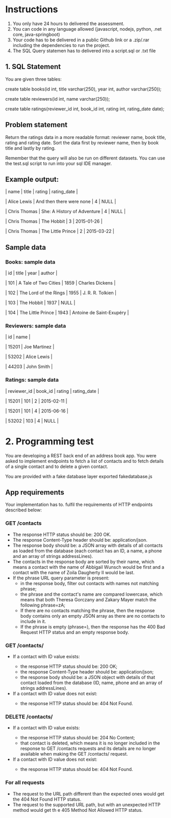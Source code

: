 # Instructions

1. You only have 24 hours to delivered the assessment.
2. You can code in any language allowed (javascript, nodejs, python, .net core, java-springboot)
3. Your code has to be delivered in a public Github link or a .zip/.rar including the dependencies to run the project.
4. The SQL Query statemen has to delivered into a script.sql or .txt file

## 1. SQL Statement

You are given three tables:

create table books(id int, title varchar(250), year int, author varchar(250));

create table reviewers(id int, name varchar(250));

create table ratings(reviewer_id int, book_id int, rating int, rating_date date);

## Problem statement

Return the ratings data in a more readable format: reviewer name, book title, rating and rating date. Sort the data first by reviewer name, then by book title and lastly by rating.

Remember that the query will also be run on different datasets. You can use the test.sql script to run into your sql IDE manager.

## Example output:

| name | title | rating | rating_date |

| Alice Lewis | And then there were none | 4 | NULL |

| Chris Thomas | She: A History of Adventure | 4 | NULL |

| Chris Thomas | The Hobbit | 3 | 2015-01-26 |

| Chris Thomas | The Little Prince | 2 | 2015-03-22 |

## Sample data
### Books: sample data

| id | title | year | author |

| 101 | A Tale of Two Cities | 1859 | Charles Dickens |

| 102 | The Lord of the Rings | 1955 | J. R. R. Tolkien |

| 103 | The Hobbit | 1937 | NULL |

| 104 | The Little Prince | 1943 | Antoine de Saint-Exupéry |

### Reviewers: sample data

| id | name |

| 15201 | Joe Martinez |

| 53202 | Alice Lewis |

| 44203 | John Smith |

### Ratings: sample data

| reviewer_id | book_id | rating | rating_date |

| 15201 | 101 | 2 | 2015-02-11 |

| 15201 | 101 | 4 | 2015-06-16 |

| 53202 | 103 | 4 | NULL |

# 2. Programming test

You are developing a REST back end of an address book app. You were asked to implement endpoints to fetch a list of contacts and to fetch details of a single contact and to delete a given contact.

You are provided with a fake database layer exported fakedatabase.js

## App requirements

Your implementation has to. fulfil the requirements of HTTP endpoints described below:

### GET /contacts

- The response HTTP status should be: 200 OK.
- The response Content-Type header should be: application/json.
- The response body should be: a JSON array with details of all contacts as loaded from the database (each contact has an ID, a name, a phone and an array of strings addressLines).
- The contacts in the response body are sorted by their name, which means a contact with the name of Abbigail Wunsch would be first and a contact with the name of Zoila Daugherty II would be last.
- If the phrase URL query parameter is present:
    - in the response body, filter out contacts with names not matching phrase;
    - the phrase and the contact's name are compared lowercase, which means that both Theresa Gorczany and Zakary Mayer match the following phrase=zA;
    - If there are no contacts matching the phrase, then the response body contains only an empty JSON array as there are no contacts to include in it.
    - If the phrase is empty (phrase=), then the response has the 400 Bad Request HTTP status and an empty response body.

### GET /contacts/

- If a contact with ID value <contact-id> exists:
    - the response HTTP status should be: 200 OK;
    - the response Content-Type header should be: application/json;
    - the response body should be: a JSON object with details of that contact loaded from the database (ID, name, phone and an array of strings addressLines).
- If a contact with ID value <contact-id> does not exist:
    - the response HTTP status should be: 404 Not Found.

### DELETE /contacts/

- If a contact with ID value <contact-id> exists:
    - the response HTTP status should be: 204 No Content;
    - that contact is deleted, which means it is no longer included in the response to GET /contacts requests and its details are no longer available when making the GET /contacts/<contact-id> request.
- If a contact with ID value <contact-id> does not exist:
    - the response HTTP status should be: 404 Not Found.

### For all requests

- The request to the URL path different than the expected ones would get the 404 Not Found HTTP status.
- The request to the supported URL path, but with an unexpected HTTP method would get th e 405 Method Not Allowed HTTP status.
